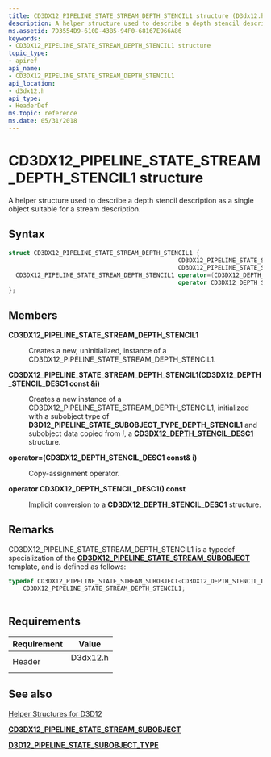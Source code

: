 ```yaml
---
title: CD3DX12_PIPELINE_STATE_STREAM_DEPTH_STENCIL1 structure (D3dx12.h)
description: A helper structure used to describe a depth stencil description as a single object suitable for a stream description. | CD3DX12_PIPELINE_STATE_STREAM_DEPTH_STENCIL1 structure (D3dx12.h)
ms.assetid: 7D3554D9-610D-43B5-94F0-68167E966A86
keywords:
- CD3DX12_PIPELINE_STATE_STREAM_DEPTH_STENCIL1 structure
topic_type:
- apiref
api_name:
- CD3DX12_PIPELINE_STATE_STREAM_DEPTH_STENCIL1
api_location:
- d3dx12.h
api_type:
- HeaderDef
ms.topic: reference
ms.date: 05/31/2018
---
```


# CD3DX12\_PIPELINE\_STATE\_STREAM\_DEPTH\_STENCIL1 structure

A helper structure used to describe a depth stencil description as a single object suitable for a stream description.

## Syntax


```C++
struct CD3DX12_PIPELINE_STATE_STREAM_DEPTH_STENCIL1 {
                                               CD3DX12_PIPELINE_STATE_STREAM_DEPTH_STENCIL1;
                                               CD3DX12_PIPELINE_STATE_STREAM_DEPTH_STENCIL1(CD3DX12_DEPTH_STENCIL_DESC1 const &i);
  CD3DX12_PIPELINE_STATE_STREAM_DEPTH_STENCIL1 operator=(CD3DX12_DEPTH_STENCIL_DESC1 const& i);
                                               operator CD3DX12_DEPTH_STENCIL_DESC1() const;
};
```



## Members

<dl> <dt>

**CD3DX12\_PIPELINE\_STATE\_STREAM\_DEPTH\_STENCIL1**
</dt> <dd>

Creates a new, uninitialized, instance of a CD3DX12\_PIPELINE\_STATE\_STREAM\_DEPTH\_STENCIL1.

</dd> <dt>

**CD3DX12\_PIPELINE\_STATE\_STREAM\_DEPTH\_STENCIL1(CD3DX12\_DEPTH\_STENCIL\_DESC1 const &i)**
</dt> <dd>

Creates a new instance of a CD3DX12\_PIPELINE\_STATE\_STREAM\_DEPTH\_STENCIL1, initialized with a subobject type of **D3D12\_PIPELINE\_STATE\_SUBOBJECT\_TYPE\_DEPTH\_STENCIL1** and subobject data copied from *i*, a [**CD3DX12\_DEPTH\_STENCIL\_DESC1**](cd3dx12-depth-stencil-desc1.md) structure.

</dd> <dt>

**operator=(CD3DX12\_DEPTH\_STENCIL\_DESC1 const& i)**
</dt> <dd>

Copy-assignment operator.

</dd> <dt>

**operator CD3DX12\_DEPTH\_STENCIL\_DESC1() const**
</dt> <dd>

Implicit conversion to a [**CD3DX12\_DEPTH\_STENCIL\_DESC1**](cd3dx12-depth-stencil-desc1.md) structure.

</dd> </dl>

## Remarks

CD3DX12\_PIPELINE\_STATE\_STREAM\_DEPTH\_STENCIL1 is a typedef specialization of the [**CD3DX12\_PIPELINE\_STATE\_STREAM\_SUBOBJECT**](cd3dx12-pipeline-state-stream-subobject.md) template, and is defined as follows:


```C++
typedef CD3DX12_PIPELINE_STATE_STREAM_SUBOBJECT<CD3DX12_DEPTH_STENCIL_DESC1, D3D12_PIPELINE_STATE_SUBOBJECT_TYPE_DEPTH_STENCIL1, CD3DX12_DEFAULT>
    CD3DX12_PIPELINE_STATE_STREAM_DEPTH_STENCIL1;
          
```



## Requirements



| Requirement | Value |
|-------------------|-------------------------------------------------------------------------------------|
| Header<br/> | <dl> <dt>D3dx12.h</dt> </dl> |



## See also

<dl> <dt>

[Helper Structures for D3D12](helper-structures-for-d3d12.md)
</dt> <dt>

[**CD3DX12\_PIPELINE\_STATE\_STREAM\_SUBOBJECT**](cd3dx12-pipeline-state-stream-subobject.md)
</dt> <dt>

[**D3D12\_PIPELINE\_STATE\_SUBOBJECT\_TYPE**](/windows/desktop/api/d3d12/ne-d3d12-d3d12_pipeline_state_subobject_type)
</dt> </dl>

 

